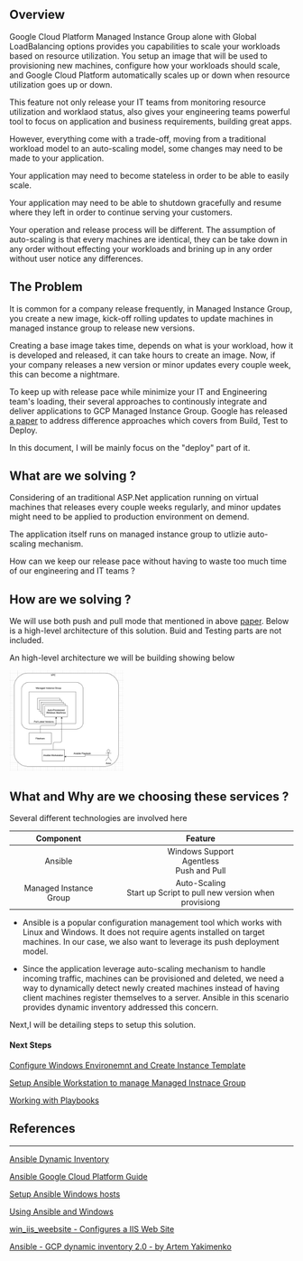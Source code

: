 ## Overview

Google Cloud Platform Managed Instance Group alone with Global LoadBalancing options provides you capabilities to scale your workloads based on resource utilization. You setup an image that will be used to provisioning new machines, configure how your workloads should scale, and Google Cloud Platform automatically scales up or down when resource utilization goes up or down.

This feature not only release your IT teams from monitoring resource utilization and worklaod status, also gives your engineering teams powerful tool to focus on application and business requirements, building great apps.

However, everything come with a trade-off, moving from a traditional workload model to an auto-scaling model, some changes may need to be made to your application.

Your application may need to become stateless in order to be able to easily scale.

Your application may need to be able to shutdown gracefully and resume where they left in order to continue serving your customers.

Your operation and release process will be different. The assumption of auto-scaling is that every machines are identical, they can be take down in any order without effecting your workloads and brining up in any order without user notice any differences. 

## The Problem

It is common for a company release frequently, in Managed Instance Group, you create a new image, kick-off rolling updates to update machines in managed instance group to release new versions.

Creating a base image takes time, depends on what is your workload, how it is developed and released, it can take hours to create an image. Now, if your company releases a new version or minor updates every couple week, this can become a nightmare.

To keep up with release pace while minimize your IT and Engineering team's loading, their several approaches to continously integrate and deliver applications to GCP Managed Instance Group. Google has released [a paper](https://cloud.google.com/solutions/deploy-dotnet-applications) to address difference approaches which covers from Build, Test to Deploy.

In this document, I will be mainly focus on the "deploy" part of it.

## What are we solving ?

Considering of an traditional ASP.Net application running on virtual machines that releases every couple weeks regularly, and minor updates might need to be applied to production environment on demend.

The application itself runs on managed instance group to utlizie auto-scaling mechanism.

How can we keep our release pace without having to waste too much time of our engineering and IT teams ?

## How are we solving ?

We will use both push and pull mode that mentioned in above [paper](https://cloud.google.com/solutions/deploy-dotnet-applications). Below is a high-level architecture of this solution. Buid and Testing parts are not included.

An high-level architecture we will be building showing below

<img src="./img/ansible-win-mig-arch.png" style="width:40%;height:40%"/>


## What and Why are we choosing these services ?

Several different technologies are involved here

|Component|Feature|
|:--:|:--:|
|Ansible|Windows Support <br/>Agentless<br/>Push and Pull<br/>|
|Managed Instance Group|Auto-Scaling<br/>Start up Script to pull new version when provisiong|

-   Ansible is a popular configuration management tool which works with Linux and Windows. It does not require agents installed on target machines. In our case, we also want to leverage its push deployment model.

-   Since the application leverage auto-scaling mechanism to handle incoming traffic, machines can be provisioned and deleted, we need a way to dynamically detect newly created machines instead of having client machines register themselves to a server. Ansible in this scenario provides dynamic inventory addressed this concern.

Next,I will be detailing steps to setup this solution.

#### Next Steps
[Configure Windows Environemnt and Create Instance Template](./setup-windows-host-image.md)

[Setup Ansible Workstation to manage Managed Instnace Group](./setup-ubuntu-ansible-server.md)

[Working with Playbooks](./setup-playbooks.md)


## References
---

[Ansible Dynamic Inventory](https://docs.ansible.com/ansible/latest/user_guide/intro_dynamic_inventory.html)

[Ansible Google Cloud Platform Guide](https://docs.ansible.com/ansible/latest/scenario_guides/guide_gce.html)

[Setup Ansible Windows hosts](https://docs.ansible.com/ansible/latest/user_guide/windows_setup.html)

[Using Ansible and Windows](https://docs.ansible.com/ansible/latest/user_guide/windows_usage.html)

[win_iis_weebsite - Configures a IIS Web Site](https://docs.ansible.com/ansible/latest/modules/win_iis_website_module.html)

[Ansible - GCP dynamic inventory 2.0 - by Artem Yakimenko](https://medium.com/@Temikus/ansible-gcp-dynamic-inventory-2-0-7f3531b28434)